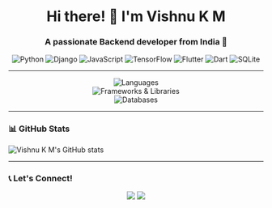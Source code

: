 <h1 align="center">Hi there! 👋 I'm Vishnu K M</h1>
<h3 align="center">A passionate Backend developer from India 🚀</h3>

<p align="center">
  <img src="https://img.shields.io/badge/-Python-blue?style=for-the-badge&logo=python&logoColor=white" alt="Python">
  <img src="https://img.shields.io/badge/-Django-darkgreen?style=for-the-badge&logo=django&logoColor=white" alt="Django">
  <img src="https://img.shields.io/badge/-JavaScript-yellow?style=for-the-badge&logo=javascript&logoColor=white" alt="JavaScript">
  <img src="https://img.shields.io/badge/-TensorFlow-orange?style=for-the-badge&logo=tensorflow&logoColor=white" alt="TensorFlow">
  <img src="https://img.shields.io/badge/-Flutter-blue?style=for-the-badge&logo=flutter&logoColor=white" alt="Flutter">
  <img src="https://img.shields.io/badge/-Dart-blue?style=for-the-badge&logo=dart&logoColor=white" alt="Dart">
  <img src="https://img.shields.io/badge/-SQLite-blue?style=for-the-badge&logo=sqlite&logoColor=white" alt="SQLite">
</p>

---

<p align="center">
  <img src="https://img.shields.io/badge/Languages-Python%20%7C%20JavaScript%20%7C%20C%2B%2B%20%7C%20Java%20%7C%20HTML%20%7C%20CSS%20%7C%20Dart-blue" alt="Languages">
  <br>
  <img src="https://img.shields.io/badge/Frameworks%20%26%20Libraries-Django%20%7C%20Django%20REST%20Framework%20%7C%20Bootstrap%20%7C%20TensorFlow%20%7C%20Flutter%20%7C%20Dart-darkgreen" alt="Frameworks & Libraries">
  <br>
  <img src="https://img.shields.io/badge/Databases-MySQL%20%7C%20SQLite-blueviolet" alt="Databases">
</p>

---

### 📊 GitHub Stats

![Vishnu K M's GitHub stats](https://github-readme-stats.vercel.app/api?username=jztchl&show_icons=true&theme=radical)

---

### 📞 Let's Connect!

<p align="center">
  <a href="https://www.linkedin.com/in/your-profile" target="_blank"><img src="https://img.shields.io/badge/Connect%20with%20me%20on%20LinkedIn-blue?style=for-the-badge&logo=linkedin"></a>
  <a href="https://twitter.com/your-handle" target="_blank"><img src="https://img.shields.io/badge/Follow%20me%20on%20Twitter-blue?style=for-the-badge&logo=twitter"></a>
</p>
